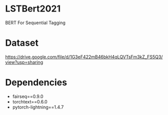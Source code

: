 # LSTBert2021
BERT For Sequential Tagging

# Dataset
https://drive.google.com/file/d/1G3eF422mB46bkH4qLQVTsFm3kZ_FS5Q3/view?usp=sharing

# Dependencies

- fairseq==0.9.0
- torchtext==0.6.0
- pytorch-lightning==1.4.7

